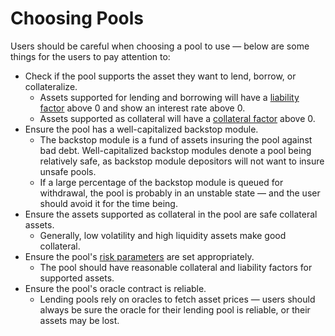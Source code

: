 # Choosing Pools

Users should be careful when choosing a pool to use — below are some things for the users to pay attention to:

* Check if the pool supports the asset they want to lend, borrow, or collateralize.
  * Assets supported for lending and borrowing will have a [liability factor](lending-borrowing/borrowing.md#how-much-can-users-borrow) above 0 and show an interest rate above 0.
  * Assets supported as collateral will have a [collateral factor](lending-borrowing/borrowing.md#how-much-can-users-borrow) above 0.
* Ensure the pool has a well-capitalized backstop module.
  * The backstop module is a fund of assets insuring the pool against bad debt. Well-capitalized backstop modules denote a pool being relatively safe, as backstop module depositors will not want to insure unsafe pools.&#x20;
  * If a large percentage of the backstop module is queued for withdrawal, the pool is probably in an unstable state — and the user should avoid it for the time being.
* Ensure the assets supported as collateral in the pool are safe collateral assets.
  * Generally, low volatility and high liquidity assets make good collateral.
* Ensure the pool's [risk parameters](../pool-creators/adding-assets/risk-parameters.md) are set appropriately.
  * The pool should have reasonable collateral and liability factors for supported assets.
* Ensure the pool's oracle contract is reliable.
  * Lending pools rely on oracles to fetch asset prices — users should always be sure the oracle for their lending pool is reliable, or their assets may be lost.
